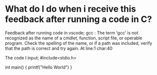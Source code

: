 
# What do I do when i receive this feedback after running a code in C?

Feedback after running code in vscode;
gcc : The term 'gcc' is not recognized as the name 
of a cmdlet, function, script file, or operable 
program. Check the spelling of the name, or if a 
path was included, verify that the path is correct 
and try again.
At line:1 char:40

The code I input;
#include<stdio.h>

int main()  {
   printf("Hello World")
}


        